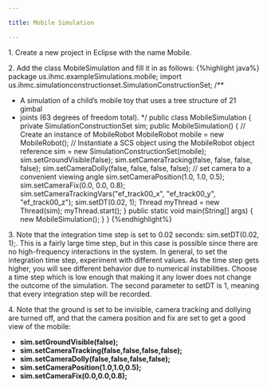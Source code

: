 ```yaml
---

title: Mobile Simulation

---
```


1\. Create a new project in Eclipse with the name Mobile.

2\. Add the class MobileSimulation and fill it in as follows:
{%highlight java%}
package us.ihmc.exampleSimulations.mobile;
import us.ihmc.simulationconstructionset.SimulationConstructionSet;
/**
 * A simulation of a child’s mobile toy that uses a tree structure of 21 gimbal
 * joints (63 degrees of freedom total).
 */
public class MobileSimulation
{
   private SimulationConstructionSet sim;
   public MobileSimulation()
   {
      // Create an instance of MobileRobot
      MobileRobot mobile = new MobileRobot();
      // Instantiate a SCS object using the MobileRobot object reference
      sim = new SimulationConstructionSet(mobile);
      sim.setGroundVisible(false);
      sim.setCameraTracking(false, false, false, false);
      sim.setCameraDolly(false, false, false, false);
      // set camera to a convenient viewing angle
      sim.setCameraPosition(1.0, 1.0, 0.5);
      sim.setCameraFix(0.0, 0.0, 0.8);
      sim.setCameraTrackingVars("ef_track00_x", "ef_track00_y", "ef_track00_z");
      sim.setDT(0.02, 1);
      Thread myThread = new Thread(sim);
      myThread.start();
   }
   public static void main(String[] args)
   {
      new MobileSimulation();
   }
}
{%endhighlight%}

3\. Note that the integration time step is set to 0.02 seconds: sim.setDT(0.02, 1);. This is a fairly large time step, but in this case is possible since there are no high-frequency interactions in the system. In general, to set the integration time step, experiment with different values. As the time step gets higher, you will see different behavior due to numerical instabilities. Choose a time step which is low enough that making it any lower does not change the outcome of the simulation. The second parameter to setDT is 1, meaning that every integration step will be recorded.

4\. Note that the ground is set to be invisible, camera tracking and dollying are turned off, and that the camera position and fix are set to get a good view of the mobile:

* **sim.setGroundVisible(false);**
* **sim.setCameraTracking(false,false,false,false);**
* **sim.setCameraDolly(false,false,false,false);**
* **sim.setCameraPosition(1.0,1.0,0.5);**
* **sim.setCameraFix(0.0,0.0,0.8);**


